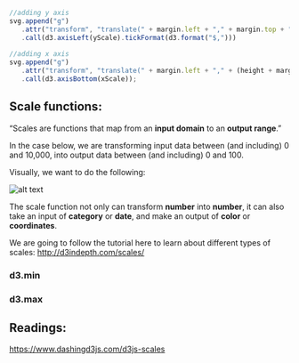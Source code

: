 
```js
//adding y axis
svg.append("g")
   .attr("transform", "translate(" + margin.left + "," + margin.top + ")")
   .call(d3.axisLeft(yScale).tickFormat(d3.format("$,")))
   
//adding x axis
svg.append("g")
   .attr("transform", "translate(" + margin.left + "," + (height + margin.top) + ")")
   .call(d3.axisBottom(xScale));
```

## Scale functions: 
“Scales are functions that map from an **input domain** to an **output range**.” 

In the case below, we are transforming input data between (and including) 0 and 10,000, into output data between (and including) 0 and 100.

Visually, we want to do the following: 

![alt text](https://s3.amazonaws.com/dashingd3js/images/d3.js_scales_scale_domain_down_to_range_300x300.png "")

The scale function not only can transform **number** into **number**, it can also take an input of **category** or **date**, and make an output of **color** or **coordinates**. 

We are going to follow the tutorial here to learn about different types of scales: 
http://d3indepth.com/scales/ 

### d3.min

### d3.max


## Readings: 
https://www.dashingd3js.com/d3js-scales 
